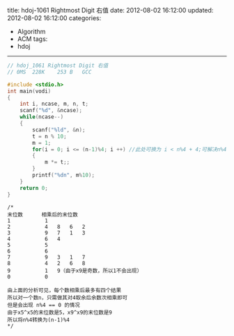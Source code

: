 title: hdoj-1061 Rightmost Digit 右值
date: 2012-08-02 16:12:00
updated: 2012-08-02 16:12:00
categories:
  - Algorithm
  - ACM
tags:
  - hdoj
---

```c
// hdoj_1061 Rightmost Digit 右值
// 0MS	228K	253 B	GCC

#include <stdio.h>
int main(vodi)
{
	int i, ncase, m, n, t;
	scanf("%d", &ncase);
	while(ncase--)
	{
		scanf("%ld", &n);
		t = n % 10;
		m = 1;
		for(i = 0; i <= (n-1)%4; i ++) //此处可换为 i < n%4 + 4;可解决n%4 ==0的情况
		{
			m *= t;;
		}
		printf("%dn", m%10);
	}
	return 0;
}
```

```
/*
末位数      相乘后的末位数
1           1
2           4   8   6   2
3           9   7   1   3
4           6   4
5           5
6           6
7           9   3   1   7
8           4   2   6   8
9           1   9（由于x9是奇数，所以1不会出现）
0           0

由上面的分析可见，每个数相乘后最多有四个结果
所以对一个数n，只需做其对4取余后余数次相乘即可
但是会出现 n%4 == 0 的情况
由于x5^x5的末位数是5，x9^x9的末位数是9
所以将n%4转换为(n-1)%4
*/
```

